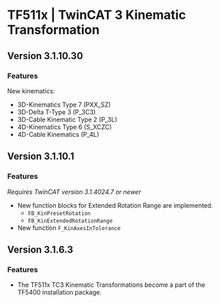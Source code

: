 # TF511x | TwinCAT 3 Kinematic Transformation

## Version 3.1.10.30

### Features

New kinematics:

- 3D-Kinematics Type 7 (PXX_SZ)
- 3D-Delta T-Type 3 (P_3C3)
- 3D-Cable Kinematic Type 2 (P_3L)
- 4D-Kinematics Type 6 (S_XCZC)
- 4D-Cable Kinematics (P_4L)

## Version 3.1.10.1

### Features

_Requires TwinCAT version 3.1.4024.7 or newer_

- New function blocks for Extended Rotation Range are implemented.
  - `FB_KinPresetRotation`
  - `FB_KinExtendedRotationRange`
- New function `F_KinAxesInTolerance`

## Version 3.1.6.3

### Features

- The TF511x TC3 Kinematic Transformations become a part of the TF5400 installation package.
